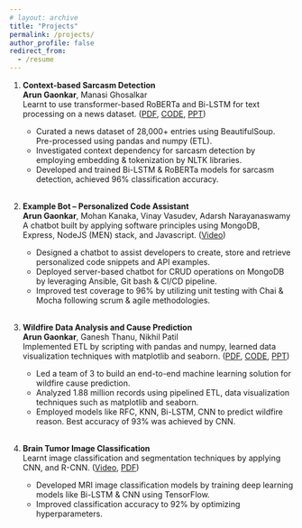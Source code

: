 ```yaml
---
# layout: archive
title: "Projects"
permalink: /projects/
author_profile: false
redirect_from:
  - /resume
---
```


1. **Context-based Sarcasm Detection**  
**Arun Gaonkar**, Manasi Ghosalkar  
Learnt to use transformer-based RoBERTa and Bi-LSTM for text processing on a news dataset. (<a href="https://github.com/ArunGaonkar/Sarcasm-Detection/blob/main/agaonka_termPaper.pdf" target="_blank">PDF</a>, <a href="https://github.com/ArunGaonkar/Sarcasm-Detection" target="_blank">CODE</a>, <a href="https://github.com/ArunGaonkar/Sarcasm-Detection/blob/main/NLP%20Demo.pdf" target="_blank">PPT</a>)

    * Curated a news dataset of 28,000+ entries using BeautifulSoup. Pre-processed using pandas and numpy (ETL).
    * Investigated context dependency for sarcasm detection by employing embedding & tokenization by NLTK libraries.
    * Developed and trained Bi-LSTM & RoBERTa models for sarcasm detection, achieved 96% classification accuracy.
<br/><br/>

2. **Example Bot – Personalized Code Assistant**  
**Arun Gaonkar**, Mohan Kanaka, Vinay Vasudev, Adarsh Narayanaswamy  
A chatbot built by applying software principles using MongoDB, Express, NodeJS (MEN) stack, and Javascript. (<a href="https://drive.google.com/file/d/1LcEMi9sS8UlYxKTcIx9UkuCYGLf8VS0B/view?usp=sharing" target="_blank">Video</a>)  

    * Designed a chatbot to assist developers to create, store and retrieve personalized code snippets and API examples.
    * Deployed server-based chatbot for CRUD operations on MongoDB by leveraging Ansible, Git bash & CI/CD pipeline.
    * Improved test coverage to 96% by utilizing unit testing with Chai & Mocha following scrum & agile methodologies.
<br/><br/>

3. **Wildfire Data Analysis and Cause Prediction**  
**Arun Gaonkar**, Ganesh Thanu, Nikhil Patil  
Implemented ETL by scripting with pandas and numpy, learned data visualization techniques with matplotlib and seaborn. (<a href="https://github.com/ArunGaonkar/Wildfire-cause-prediction/blob/main/P24_WildFireCausePrediction.pdf" target="_blank">PDF</a>, <a href="https://github.com/ArunGaonkar/Wildfire-cause-prediction/blob/main/ALDA_Project.ipynb" target="_blank">CODE</a>, <a href="https://github.com/ArunGaonkar/Wildfire-cause-prediction/blob/main/PID24_Wildfire_Cause_Prediction_slides.pdf" target="_blank">PPT</a>)  

    * Led a team of 3 to build an end-to-end machine learning solution for wildfire cause prediction.
    * Analyzed 1.88 million records using pipelined ETL, data visualization techniques such as matplotlib and seaborn.
    * Employed models like RFC, KNN, Bi-LSTM, CNN to predict wildfire reason. Best accuracy of 93% was achieved by CNN.
<br/><br/>

4. **Brain Tumor Image Classification**  
Learnt image classification and segmentation techniques by applying CNN, and R-CNN. (<a href="https://github.com/ArunGaonkar/Brain-Tumor-Detection/blob/main/videos/projF3_final_video.mp4" target="_blank">Video</a>, <a href="https://github.com/ArunGaonkar/Brain-Tumor-Detection/blob/main/ProjectF4_Team27_Report.pdf" target="_blank">PDF</a>)

    * Developed MRI image classification models by training deep learning models like Bi-LSTM & CNN using TensorFlow.
    * Improved classification accuracy to 92% by optimizing hyperparameters.
